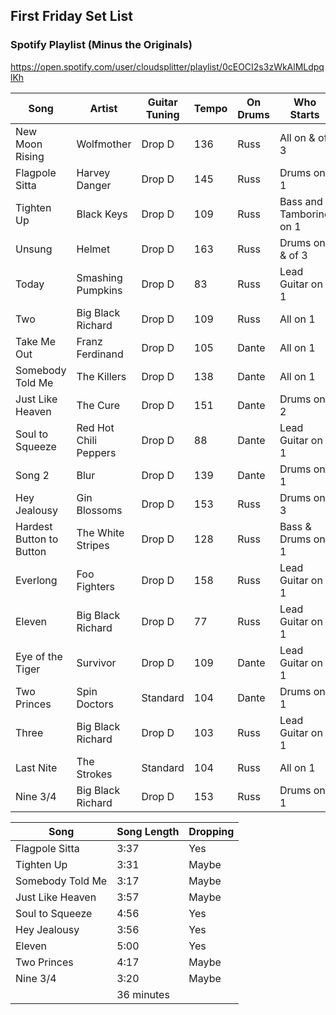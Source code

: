 ## First Friday Set List

### Spotify Playlist (Minus the Originals)
https://open.spotify.com/user/cloudsplitter/playlist/0cEOCI2s3zWkAlMLdpqlKh

| Song                       | Artist                  | Guitar Tuning | Tempo | On Drums      | Who Starts              |
| -------------------------- | ----------------------- | ------------- | ----- | ------------- | ----------------------- |
| New Moon Rising            | Wolfmother              | Drop D        | 136   | Russ          | All on & of 3           |
| Flagpole Sitta             | Harvey Danger           | Drop D        | 145   | Russ          | Drums on 1              |
| Tighten Up                 | Black Keys              | Drop D        | 109   | Russ          | Bass and Tamborine on 1 |
| Unsung                     | Helmet                  | Drop D        | 163   | Russ          | Drums on & of 3         |
| Today                      | Smashing Pumpkins       | Drop D        | 83    | Russ          | Lead Guitar on 1        |
| Two                        | Big Black Richard       | Drop D        | 109   | Russ          | All on 1                |
| Take Me Out                | Franz Ferdinand         | Drop D        | 105   | Dante         | All on 1                |
| Somebody Told Me           | The Killers             | Drop D        | 138   | Dante         | All on 1                |
| Just Like Heaven           | The Cure                | Drop D        | 151   | Dante         | Drums on 2              |
| Soul to Squeeze            | Red Hot Chili Peppers   | Drop D        | 88    | Dante         | Lead Guitar on 1        |
| Song 2                     | Blur                    | Drop D        | 139   | Dante         | Drums on 1              |
| Hey Jealousy               | Gin Blossoms            | Drop D        | 153   | Russ          | Drums on 3              |
| Hardest Button to Button   | The White Stripes       | Drop D        | 128   | Russ          | Bass & Drums on 1       |
| Everlong                   | Foo Fighters            | Drop D        | 158   | Russ          | Lead Guitar on 1        |
| Eleven                     | Big Black Richard       | Drop D        | 77    | Russ          | Lead Guitar on 1        |
| Eye of the Tiger           | Survivor                | Drop D        | 109   | Dante         | Lead Guitar on 1        |
| Two Princes                | Spin Doctors            | Standard      | 104   | Dante         | Drums on 1              |
| Three                      | Big Black Richard       | Drop D        | 103   | Russ          | Lead Guitar on 1        |
| Last Nite                  | The Strokes             | Standard      | 104   | Russ          | All on 1                |
| Nine 3/4                   | Big Black Richard       | Drop D        | 153   | Russ          | Drums on 1              |


| Song                       | Song Length | Dropping |
| -------------------------- | ----------- | -------- |
| Flagpole Sitta             | 3:37        | Yes      |
| Tighten Up                 | 3:31        | Maybe    |
| Somebody Told Me           | 3:17        | Maybe    |
| Just Like Heaven           | 3:57        | Maybe    |
| Soul to Squeeze            | 4:56        | Yes      |
| Hey Jealousy               | 3:56        | Yes      |
| Eleven                     | 5:00        | Yes      |
| Two Princes                | 4:17        | Maybe    |
| Nine 3/4                   | 3:20        | Maybe    |
|                            | 36 minutes  |          |

